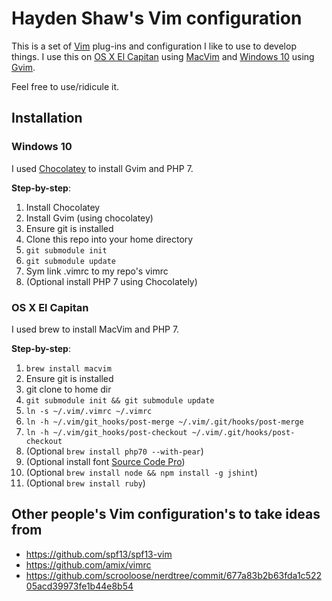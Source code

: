 # Hayden Shaw's Vim configuration
This is a set of [Vim](http://www.vim.org/about.php) plug-ins and configuration I like to use to develop things. I use this on [OS X El Capitan](https://en.wikipedia.org/wiki/OS_X_El_Capitan) using [MacVim](https://github.com/macvim-dev/macvim) and [Windows 10](https://en.wikipedia.org/wiki/Windows_10) using [Gvim](http://www.vim.org/download.php#pc). 

Feel free to use/ridicule it.

## Installation
### Windows 10 
I used [Chocolatey](https://chocolatey.org/) to install Gvim and PHP 7.

**Step-by-step**:
 1. Install Chocolatey
 2. Install Gvim (using chocolatey)
 3. Ensure git is installed
 3. Clone this repo into your home directory
 4. `git submodule init`
 5. `git submodule update`
 6. Sym link .vimrc to my repo's vimrc
 7. (Optional install PHP 7 using Chocolately)

### OS X El Capitan
I used brew to install MacVim and PHP 7.

**Step-by-step**:
 1. `brew install macvim`
 2. Ensure git is installed
 3. git clone to home dir
 4. `git submodule init && git submodule update`
 5. `ln -s ~/.vim/.vimrc ~/.vimrc`
 6. `ln -h ~/.vim/git_hooks/post-merge ~/.vim/.git/hooks/post-merge`
 7. `ln -h ~/.vim/git_hooks/post-checkout ~/.vim/.git/hooks/post-checkout`
 8. (Optional `brew install php70 --with-pear`)
 9. (Optional install font [Source Code Pro](https://github.com/adobe-fonts/source-code-pro))
 10. (Optional `brew install node && npm install -g jshint`)
 11. (Optional `brew install ruby`)
 

## Other people's Vim configuration's to take ideas from
 - https://github.com/spf13/spf13-vim
 - https://github.com/amix/vimrc
 - https://github.com/scrooloose/nerdtree/commit/677a83b2b63fda1c52205acd39973fe1b44e8b54
